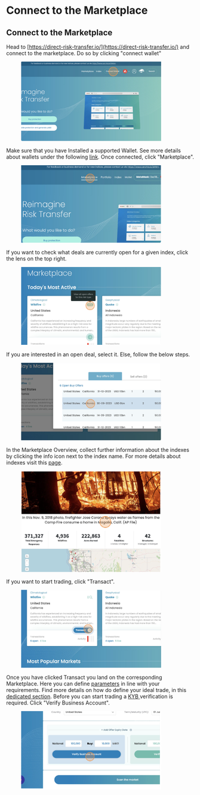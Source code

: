 # Connect to the Marketplace

## Connect to the Marketplace

Head to [https://direct-risk-transfer.io/](https://direct-risk-transfer.io/) and connect to the marketplace. Do so by clicking "connect wallet"

<div align="left">

<figure><img src="../../.gitbook/assets/image (3).png" alt="" width="375"><figcaption></figcaption></figure>

</div>

Make sure that you have Installed a supported Wallet. See more details about wallets under the following [link](../../architecture/wallet.md). Once connected, click "Marketplace".

<div align="left">

<figure><img src="../../.gitbook/assets/image (4).png" alt="" width="375"><figcaption></figcaption></figure>

</div>

If you want to check what deals are currently open for a given index, click the lens on the top right.&#x20;

<div align="left">

<figure><img src="../../.gitbook/assets/image (10).png" alt="" width="375"><figcaption></figcaption></figure>

</div>

If you are interested in an open deal, select it. Else, follow the below steps.

<div align="left">

<figure><img src="../../.gitbook/assets/image (11).png" alt="" width="375"><figcaption></figcaption></figure>

</div>

In the Marketplace Overview, collect further information about the indexes by clicking the info icon next to the index name. For more details about indexes visit this [page](../../how-does-risk-transfer-work/risk-types-index-and-trigger.md).&#x20;

<div align="left">

<figure><img src="../../.gitbook/assets/image (19).png" alt="" width="375"><figcaption></figcaption></figure>

</div>

If you want to start trading, click "Transact".

<div align="left">

<figure><img src="../../.gitbook/assets/image (5).png" alt="" width="375"><figcaption></figcaption></figure>

</div>

Once you have clicked Transact you land on the corresponding Marketplace. Here you can define [parameters](../../how-to-trade/understanding-the-parameters.md) in line with your requirements. Find more details on how do define your ideal trade, in this [dedicated section](../../how-to-trade/understanding-the-parameters.md). Before you can start trading a [KY](../../legal/kyb-aml.md)[B ](../../legal/kyb-aml.md)verification is required. Click "Verify Business Account".

<div align="left">

<figure><img src="../../.gitbook/assets/image (8).png" alt="" width="375"><figcaption></figcaption></figure>

</div>

